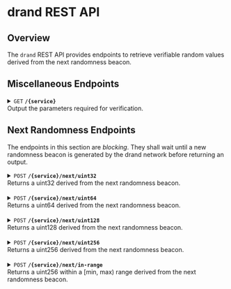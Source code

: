 # drand REST API

## Overview
The `drand` REST API provides endpoints to retrieve verifiable random values derived from the next randomness beacon.

## Miscellaneous Endpoints

<details>
 <summary>
 <code>GET</code> <code><b>/{service}</b></code> <br />
 Output the parameters required for verification.
 </summary>

##### Parameters

- `service` (path parameter, required): Name of the service.

##### Responses

If successful, returns a `200 OK` status and a JSON object with the following attributes:
> | Attribute                    | Type          | Description                               |
> |------------------------------|---------------|-------------------------------------------|
> | `app_name`                   | string        | Application name used during the randomness derivation. |
> | `network`                    | object        | Information about the drand network used by the service. |
> | `derivation_paths`           | object array  | Contains the parameters used during the randomness derivation of each function. |

#### Usage
```bash
>>> curl -X GET "http://1.2.3.4/exampleService" -H "Authorization: Bearer <your_jwt_token>"
{
  "app_name": "exampleService",
  "network": {
    "public_key": "83cf0f2896adee7eb8b5f01fcad3912212c437e0073e911fb90022d3e760183c8c4b450b6a0a6c3ac6a5776a2d1064510d1fec758c921cc22b0e17e63aaf4bcb5ed66304de9cf809bd274ca73bab4af5a6e9c76a4bc09e76eae8991ef5ece45a",
    "period": 3,
    "genesis_time": 1692803367,
    "hash": "52db9ba70e0cc0f6eaf7803dd07447a1f5477735fd3f661792ba94600c84e971",
    "groupHash": "f477d5c89f21a17c863a7f937c6a6d15859414d2be09cd448d4279af331c5d3e",
    "schemeID": "bls-unchained-g1-rfc9380",
    "metadata": {
      "beaconID": "quicknet"
    }
  },
  "derivation_paths": [
    {
      "fn": "uint32",
      "dst": "Uint32",
      "hash": "Shake128"
    },
    {
      "fn": "uint64",
      "dst": "Uint64",
      "hash": "Shake128"
    }
  ]
}
```

</details>

## Next Randomness Endpoints
The endpoints in this section are *blocking*. They shall wait until a new randomness beacon is generated by the drand network before returning an output.

<details>
 <summary>
 <code>POST</code> <code><b>/{service}/next/uint32</b></code><br />
 Returns a uint32 derived from the next randomness beacon.
 </summary>

##### Parameters

- `service` (path parameter, required): Name of the service.

##### Request Body

The endpoint expects a JSON body with the following attributes:

> | Attribute                | Type     | Required | Description           |
> |--------------------------|----------|----------|-----------------------|
> | `seed`                   | Base64-encoded string   | Yes      |  Customization data used to obtain a unique random value. |

##### Responses

If successful, returns a `200 OK` status and a JSON object with the following attributes:
> | Attribute                | Type                    | Description                                     |
> |--------------------------|-------------------------|-------------------------------------------------|
> | `round`                  | integer                 | Round at which the random value was generated.  |
> | `randomness`             | Base64-encoded string   |  Random integer.                                |

#### Usage
```bash
>>> curl -X POST "http://1.2.3.4/exampleService/next/in-range" \
-H "Authorization: Bearer <your_jwt_token>" \
-H "Content-Type: application/json" \
-d '{"seed": "QUFBQQ=="}'
{
  "round": 12345,
  "randomness": "QkJCQg=="
}
```
</details><br />


<details>
 <summary>
 <code>POST</code> <code><b>/{service}/next/uint64</b></code><br />
 Returns a uint64 derived from the next randomness beacon.
 </summary>

##### Parameters

- `service` (path parameter, required): Name of the service.

##### Request Body

The endpoint expects a JSON body with the following attributes:

> | Attribute                | Type     | Required | Description           |
> |--------------------------|----------|----------|-----------------------|
> | `seed`                   | Base64-encoded string   | Yes      |  Customization data used to obtain a unique random value. |

##### Responses

If successful, returns a `200 OK` status and a JSON object with the following attributes:
> | Attribute                | Type                    | Description                                     |
> |--------------------------|-------------------------|-------------------------------------------------|
> | `round`                  | integer                 | Round at which the random value was generated.  |
> | `randomness`             | Base64-encoded string   |  Random integer.                                |

#### Usage
```bash
>>> curl -X POST "http://1.2.3.4/exampleService/next/uint64" \
-H "Authorization: Bearer <your_jwt_token>" \
-H "Content-Type: application/json" \
-d '{"seed": "QUFBQQ=="}'
{
  "round": 12345,
  "randomness": "QkJCQg=="
}
```
</details><br />

<details>
 <summary>
 <code>POST</code> <code><b>/{service}/next/uint128</b></code><br />
 Returns a uint128 derived from the next randomness beacon.
 </summary>

##### Parameters

- `service` (path parameter, required): Name of the service.

##### Request Body

The endpoint expects a JSON body with the following attributes:

> | Attribute                | Type     | Required | Description           |
> |--------------------------|----------|----------|-----------------------|
> | `seed`                   | Base64-encoded string   | Yes      |  Customization data used to obtain a unique random value. |

##### Responses

If successful, returns a `200 OK` status and a JSON object with the following attributes:
> | Attribute                | Type                    | Description                                     |
> |--------------------------|-------------------------|-------------------------------------------------|
> | `round`                  | integer                 | Round at which the random value was generated.  |
> | `randomness`             | Base64-encoded string   |  Random integer.                                |

#### Usage
```bash
>>> curl -X POST "http://1.2.3.4/exampleService/next/uint128" \
-H "Authorization: Bearer <your_jwt_token>" \
-H "Content-Type: application/json" \
-d '{"seed": "QUFBQQ=="}'
{
  "round": 12345,
  "randomness": "QkJCQg=="
}
```
</details><br />


<details>
 <summary>
 <code>POST</code> <code><b>/{service}/next/uint256</b></code><br />
 Returns a uint256 derived from the next randomness beacon.
 </summary>

##### Parameters

- `service` (path parameter, required): Name of the service.

##### Request Body

The endpoint expects a JSON body with the following attributes:

> | Attribute                | Type     | Required | Description           |
> |--------------------------|----------|----------|-----------------------|
> | `seed`                   | Base64-encoded string   | Yes      |  Customization data used to obtain a unique random value. |

##### Responses

If successful, returns a `200 OK` status and a JSON object with the following attributes:
> | Attribute                | Type                    | Description                                     |
> |--------------------------|-------------------------|-------------------------------------------------|
> | `round`                  | integer                 | Round at which the random value was generated.  |
> | `randomness`             | Base64-encoded string   |  Random integer.                                |

#### Usage
```bash
>>> curl -X POST "http://1.2.3.4/exampleService/next/uint256" \
-H "Authorization: Bearer <your_jwt_token>" \
-H "Content-Type: application/json" \
-d '{"seed": "QUFBQQ=="}'
{
  "round": 12345,
  "randomness": "QkJCQg=="
}
```
</details><br />


<details>
 <summary>
 <code>POST</code> <code><b>/{service}/next/in-range</b></code><br />
 Returns a uint256 within a [min, max) range derived from the next randomness beacon.
 </summary>

##### Parameters

- `service` (path parameter, required): Name of the service.

##### Request Body

The endpoint expects a JSON body with the following attributes:

> | Attribute                | Type     | Required | Description           |
> |--------------------------|----------|----------|-----------------------|
> | `seed`                   | Base64-encoded string   | Yes      |  Customization data used to obtain a unique random value. |
> | `min`                    | Base64-encoded string   | Yes      |  Minimum of the range. |
> | `max`                    | Base64-encoded string   | Yes      |  Maximum of the range (exclusive). |

##### Responses

If successful, returns a `200 OK` status and a JSON object with the following attributes:
> | Attribute                | Type     | Description                                           |
> |--------------------------|----------|-------------------------------------------------------|
> | `round`                  | integer  | Round at which the random value was generated.        |
> | `randomness`             | Base64-encoded string   |  Random integer within the [min, max) interval.                         |

#### Usage
```bash
>>> curl -X POST "http://1.2.3.4/exampleService/next/uint256" \
-H "Authorization: Bearer <your_jwt_token>" \
-H "Content-Type: application/json" \
-d '{"seed": "QUFBQQ==", "min": "AA==", "max": "/////w=="}'
{
  "round": 12345,
  "randomness": "QkJCQg=="
}
```

